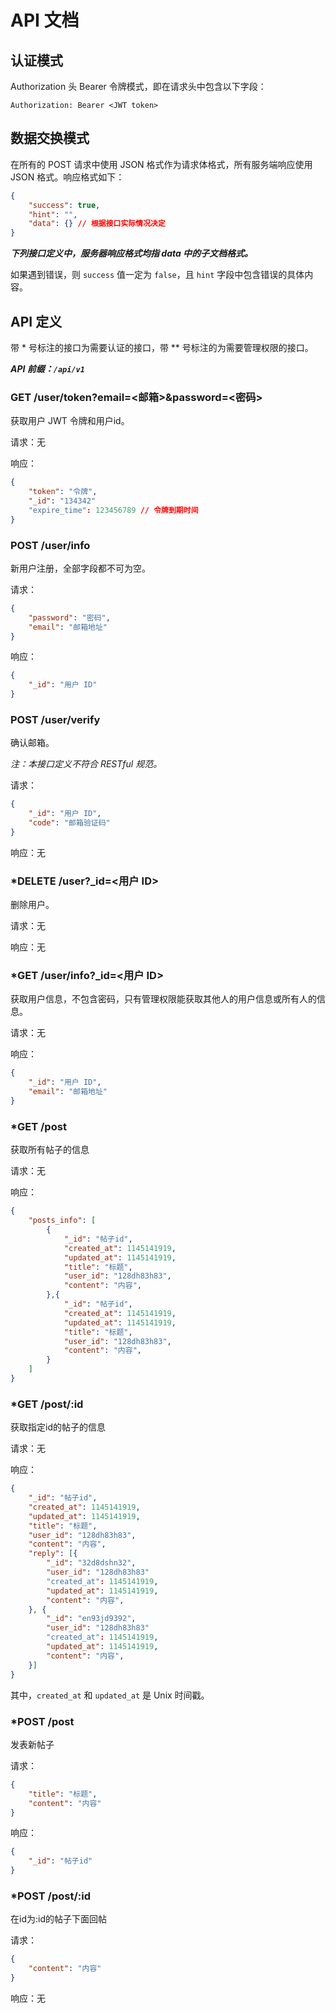 # API 文档

## 认证模式

Authorization 头 Bearer 令牌模式，即在请求头中包含以下字段：

```
Authorization: Bearer <JWT token>
```

## 数据交换模式

在所有的 POST 请求中使用 JSON 格式作为请求体格式，所有服务端响应使用 JSON 格式。响应格式如下：

```json
{
    "success": true,
    "hint": "",
    "data": {} // 根据接口实际情况决定
}
```

***下列接口定义中，服务器响应格式均指 data 中的子文档格式。***

如果遇到错误，则 `success` 值一定为 `false`，且 `hint` 字段中包含错误的具体内容。

## API 定义

带 \* 号标注的接口为需要认证的接口，带 \*\* 号标注的为需要管理权限的接口。

***API 前缀：`/api/v1`***

### GET /user/token?email=\<邮箱\>&password=\<密码\>

获取用户 JWT 令牌和用户id。

请求：无

响应：

```json
{
    "token": "令牌",
    "_id": "134342"
    "expire_time": 123456789 // 令牌到期时间
}
```

### POST /user/info

新用户注册，全部字段都不可为空。

请求：

```json
{
    "password": "密码",
    "email": "邮箱地址"
}
```

响应：

```json
{
    "_id": "用户 ID"
}
```

### POST /user/verify

确认邮箱。

*注：本接口定义不符合 RESTful 规范。*

请求：

```json
{
    "_id": "用户 ID",
    "code": "邮箱验证码"
}
```

响应：无

### \*DELETE /user?_id=\<用户 ID\>

删除用户。

请求：无

响应：无

### \*GET /user/info?_id=\<用户 ID\>

获取用户信息，不包含密码，只有管理权限能获取其他人的用户信息或所有人的信息。

请求：无

响应：

```json
{
    "_id": "用户 ID",
    "email": "邮箱地址"
}
```

### \*GET /post

获取所有帖子的信息

请求：无

响应：

```json
{
    "posts_info": [
        {
            "_id": "帖子id",
            "created_at": 1145141919,
            "updated_at": 1145141919,
            "title": "标题",
            "user_id": "128dh83h83",
            "content": "内容",
        },{
            "_id": "帖子id",
            "created_at": 1145141919,
            "updated_at": 1145141919,
            "title": "标题",
            "user_id": "128dh83h83",
            "content": "内容",
        }
    ]
}
```

### \*GET /post/:id

获取指定id的帖子的信息

请求：无

响应：

``` json
{
    "_id": "帖子id",
    "created_at": 1145141919,
    "updated_at": 1145141919,
    "title": "标题",
    "user_id": "128dh83h83",
    "content": "内容",
    "reply": [{
        "_id": "32d8dshn32",
        "user_id": "128dh83h83"
        "created_at": 1145141919,
        "updated_at": 1145141919,
        "content": "内容",
    }, {
        "_id": "en93jd9392",
        "user_id": "128dh83h83"
        "created_at": 1145141919,
        "updated_at": 1145141919,
        "content": "内容",
    }]
}
```

其中，`created_at` 和 `updated_at` 是 Unix 时间戳。

### \*POST /post

发表新帖子

请求：
``` json
{
    "title": "标题",
    "content": "内容"
}
```

响应：

```json
{
    "_id": "帖子id"
}
```

### \*POST /post/:id

在id为:id的帖子下面回帖

请求：
``` json
{
    "content": "内容"
}
```

响应：无
